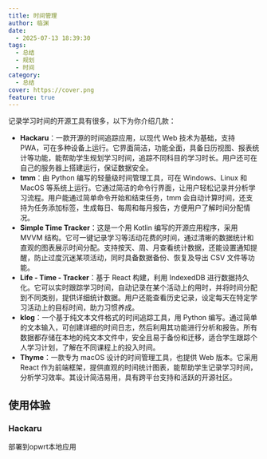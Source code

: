 ```yaml
---
title: 时间管理
author: 临渊
date:
  - 2025-07-13 18:39:30
tags:
  - 总结
  - 规划
  - 时间
category:
  - 总结
cover: https://cover.png
feature: true
---
```

记录学习时间的开源工具有很多，以下为你介绍几款：
- **Hackaru**：一款开源的时间追踪应用，以现代 Web 技术为基础，支持 PWA，可在多种设备上运行。它界面简洁，功能全面，具备日历视图、报表统计等功能，能帮助学生规划学习时间，追踪不同科目的学习时长。用户还可在自己的服务器上搭建运行，保证数据安全。
- **tmm**：由 Python 编写的轻量级时间管理工具，可在 Windows、Linux 和 MacOS 等系统上运行。它通过简洁的命令行界面，让用户轻松记录并分析学习流程。用户能通过简单命令开始和结束任务，tmm 会自动计算时间，还支持为任务添加标签，生成每日、每周和每月报告，方便用户了解时间分配情况。
- **Simple Time Tracker**：这是一个用 Kotlin 编写的开源应用程序，采用 MVVM 结构。它可一键记录学习等活动花费的时间，通过清晰的数据统计和直观的图表展示时间分配。支持按天、周、月查看统计数据，还能设置通知提醒，防止过度沉迷某项活动，同时具备数据备份、恢复及导出 CSV 文件等功能。
- **Life - Time - Tracker**：基于 React 构建，利用 IndexedDB 进行数据持久化。它可以实时跟踪学习时间，自动记录在某个活动上的用时，并将时间分配到不同类别，提供详细统计数据。用户还能查看历史记录，设定每天在特定学习活动上的目标时间，助力习惯养成。
- **klog**：一个基于纯文本文件格式的时间追踪工具，用 Python 编写。通过简单的文本输入，可创建详细的时间日志，然后利用其功能进行分析和报告。所有数据都存储在本地的纯文本文件中，安全且易于备份和迁移，适合学生跟踪个人学习计划，了解在不同课程上的投入时间。
- **Thyme**：一款专为 macOS 设计的时间管理工具，也提供 Web 版本。它采用 React 作为前端框架，提供直观的时间统计图表，能帮助学生记录学习时间，分析学习效率。其设计简洁易用，具有跨平台支持和活跃的开源社区。
## 使用体验
### Hackaru
部署到opwrt本地应用

